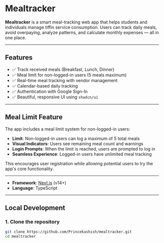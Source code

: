# Mealtracker

**Mealtracker** is a smart meal-tracking web app that helps students and individuals manage tiffin service consumption. Users can track daily meals, avoid overpaying, analyze patterns, and calculate monthly expenses — all in one place.

---

## Features

- ✅ Track received meals (Breakfast, Lunch, Dinner)
- ✅ Meal limit for non-logged-in users (5 meals maximum)
- ✅ Real-time meal tracking with vendor management
- ✅ Calendar-based daily tracking
- ✅ Authentication with Google Sign-In
- ✅ Beautiful, responsive UI using `shadcn/ui`
<!-- - ✅ Add multiple vendors with custom meal pricing
- ✅ Real-time meal count and cost calculation
- ✅ Analyze eating patterns
- ✅ Beautiful, animated landing page with CTA
- ✅ Optimized UI using `shadcn/ui` and `framer-motion` -->

---

## Meal Limit Feature

The app includes a meal limit system for non-logged-in users:

- **Limit**: Non-logged-in users can log a maximum of 5 total meals
- **Visual Indicators**: Users see remaining meal count and warnings
- **Login Prompts**: When the limit is reached, users are prompted to log in
- **Seamless Experience**: Logged-in users have unlimited meal tracking

This encourages user registration while allowing potential users to try the app's core functionality.

---

- **Framework**: [Next.js](https://nextjs.org/) (v14+)
- **Language**: TypeScript

---

## Local Development

### 1. Clone the repository

```bash
git clone https://github.com/Princekashish/mealtracker.git
cd mealtracker
